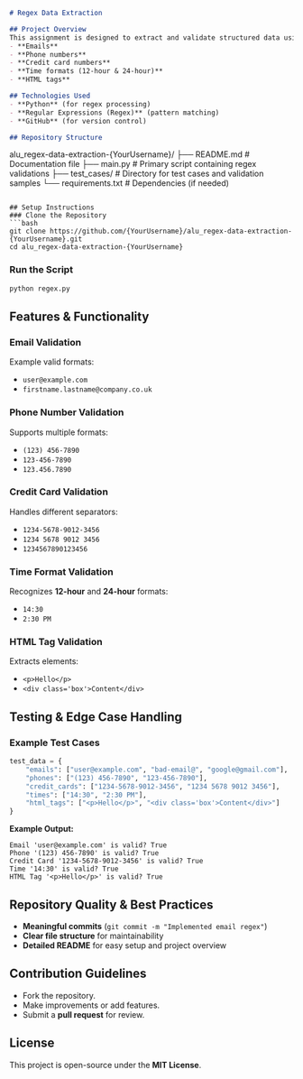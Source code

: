 ```markdown
# Regex Data Extraction 

## Project Overview
This assignment is designed to extract and validate structured data using **Regular Expressions (Regex)** in Python. The program checks and validates:
- **Emails**
- **Phone numbers**
- **Credit card numbers**
- **Time formats (12-hour & 24-hour)**
- **HTML tags**

## Technologies Used
- **Python** (for regex processing)
- **Regular Expressions (Regex)** (pattern matching)
- **GitHub** (for version control)

## Repository Structure
```
alu_regex-data-extraction-{YourUsername}/
├── README.md         # Documentation file
├── main.py           # Primary script containing regex validations
├── test_cases/       # Directory for test cases and validation samples
└── requirements.txt  # Dependencies (if needed)
```

## Setup Instructions
### Clone the Repository
```bash
git clone https://github.com/{YourUsername}/alu_regex-data-extraction-{YourUsername}.git
cd alu_regex-data-extraction-{YourUsername}
```

### Run the Script
```bash
python regex.py
```

## Features & Functionality
### Email Validation
Example valid formats:
- `user@example.com`
- `firstname.lastname@company.co.uk`

### Phone Number Validation
Supports multiple formats:
- `(123) 456-7890`
- `123-456-7890`
- `123.456.7890`

### Credit Card Validation
Handles different separators:
- `1234-5678-9012-3456`
- `1234 5678 9012 3456`
- `1234567890123456`

### Time Format Validation
Recognizes **12-hour** and **24-hour** formats:
- `14:30`
- `2:30 PM`

### HTML Tag Validation
Extracts elements:
- `<p>Hello</p>`
- `<div class='box'>Content</div>`

## Testing & Edge Case Handling
### Example Test Cases
```python
test_data = {
    "emails": ["user@example.com", "bad-email@", "google@gmail.com"],
    "phones": ["(123) 456-7890", "123-456-7890"],
    "credit_cards": ["1234-5678-9012-3456", "1234 5678 9012 3456"],
    "times": ["14:30", "2:30 PM"],
    "html_tags": ["<p>Hello</p>", "<div class='box'>Content</div>"]
}
```

**Example Output:**
```
Email 'user@example.com' is valid? True
Phone '(123) 456-7890' is valid? True
Credit Card '1234-5678-9012-3456' is valid? True
Time '14:30' is valid? True
HTML Tag '<p>Hello</p>' is valid? True
```

## Repository Quality & Best Practices
- **Meaningful commits** (`git commit -m "Implemented email regex"`)
- **Clear file structure** for maintainability
- **Detailed README** for easy setup and project overview

## Contribution Guidelines
- Fork the repository.
- Make improvements or add features.
- Submit a **pull request** for review.

## License
This project is open-source under the **MIT License**.

